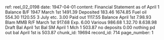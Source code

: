 ref: reel_02_0198
date: 1947-04-01
content: Financial Statement as of April 1
Balance B/F 1947 March 1st 1491.39
Deposited 183.46
1674.85
Fuel oil 554.30
1120.55
3 July etc. 3.00
Paid out 1117.55
Balance April 1st 7.98.93
Blam MMB R/F March 1st 917.68
Exp. 6.00
Various 986.68
1.32.70
8.638.98
Draft Bal April 1st
Bal SM April 1 Mch 1 503.87
no deposits 0.00
nothing pd out bal April 1st is 503.87
chunk_id: 19694
record_id: 714
page_number: 1

